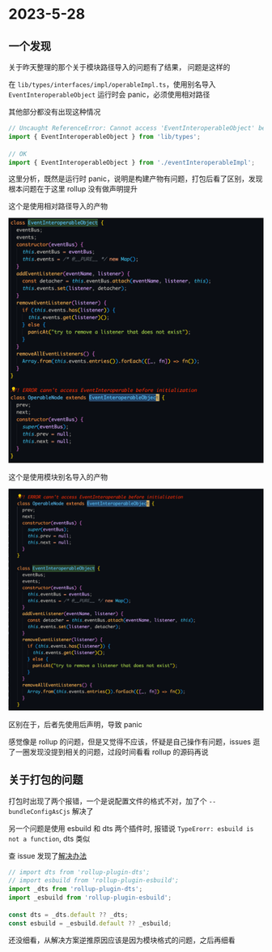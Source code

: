 # 2023-5-28

## 一个发现

关于昨天整理的那个关于模块路径导入的问题有了结果， 问题是这样的

在 `lib/types/interfaces/impl/operableImpl.ts`，使用别名导入 `EventInteroperableObject` 运行时会 panic，必须使用相对路径

其他部分都没有出现这种情况

```typescript
// Uncaught ReferenceError: Cannot access 'EventInteroperableObject' before initialization
import { EventInteroperableObject } from 'lib/types';

// OK
import { EventInteroperableObject } from './eventInteroperableImpl';
```

这里分析，既然是运行时 panic，说明是构建产物有问题，打包后看了区别，发现根本问题在于这里 rollup 没有做声明提升

这个是使用相对路径导入的产物

![5-28_1](../../source/img/5-28_1.jpg)

这个是使用模块别名导入的产物

![5-28_2](../../source/img/5-28_2.jpg)

区别在于，后者先使用后声明，导致 panic

感觉像是 rollup 的问题，但是又觉得不应该，怀疑是自己操作有问题，issues 逛了一圈发现没提到相关的问题，过段时间看看 rollup 的源码再说

## 关于打包的问题

打包时出现了两个报错，一个是说配置文件的格式不对，加了个 `--bundleConfigAsCjs` 解决了

另一个问题是使用 esbuild 和 dts 两个插件时, 报错说 `TypeErorr: esbuild is not a function`, dts 类似

查 issue 发现了[解决办法](https://github.com/egoist/rollup-plugin-esbuild/issues/361)

```typescript
// import dts from 'rollup-plugin-dts';
// import esbuild from 'rollup-plugin-esbuild';
import _dts from 'rollup-plugin-dts';
import _esbuild from 'rollup-plugin-esbuild';

const dts = _dts.default ?? _dts;
const esbuild = _esbuild.default ?? _esbuild;
```

还没细看，从解决方案逆推原因应该是因为模块格式的问题，之后再细看
